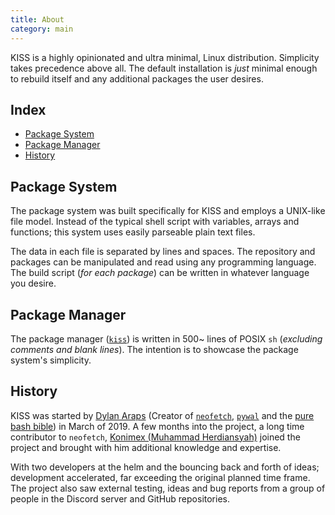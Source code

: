 ```yaml
---
title: About
category: main
---
```


KISS is a highly opinionated and ultra minimal, Linux distribution. Simplicity takes precedence above all. The default installation is *just* minimal enough to rebuild itself and any additional packages the user desires.


## Index

<!-- vim-markdown-toc GFM -->

* [Package System](#package-system)
* [Package Manager](#package-manager)
* [History](#history)

<!-- vim-markdown-toc -->

## Package System

The package system was built specifically for KISS and employs a UNIX-like file model. Instead of the typical shell script with variables, arrays and functions; this system uses easily parseable plain text files.

The data in each file is separated by lines and spaces. The repository and packages can be manipulated and read using any programming language. The build script (*for each package*) can be written in whatever language you desire.


## Package Manager

The package manager ([`kiss`](https://github.com/kissx/kiss)) is written in 500~ lines of POSIX `sh` (*excluding comments and blank lines*). The intention is to showcase the package system's simplicity.


## History

KISS was started by [Dylan Araps](https://github.com/dylanaraps) (Creator of [`neofetch`](https://github.com/dylanaraps/neofetch), [`pywal`](https://github.com/dylanaraps/pywal) and the [pure bash bible](https://github.com/dylanaraps/pure-bash-bible)) in March of 2019. A few months into the project, a long time contributor to `neofetch`, [Konimex (Muhammad Herdiansyah)](https://github.com/konimex) joined the project and brought with him additional knowledge and expertise.

With two developers at the helm and the bouncing back and forth of ideas; development accelerated, far exceeding the original planned time frame. The project also saw external testing, ideas and bug reports from a group of people in the Discord server and GitHub repositories.
